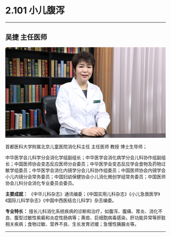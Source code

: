 # 2.101 小儿腹泻

---

## 吴捷 主任医师

![1679200956349](image/c02_101/1679200956349.png)

首都医科大学附属北京儿童医院消化科主任 主任医师 教授 博士生导师；

中华医学会儿科学分会消化学组副组长；中华医学会消化病学分会儿科协作组副组长；中国医师协会变态反应医师分会委员；中华医学会变态反应学会食物及药物过敏学组委员；中华医学会消化内镜学分会儿科协作组委员；中国医师协会内镜学会小儿内镜分会常务委员；中国妇幼保健协会小儿消化微创学组常务委员；中国医师协会儿科分会消化专业委员会委员。

**主要成就：** 《中华儿科杂志》通讯编委；《中国实用儿科杂志》《小儿急救医学》《国际儿科学杂志》《中国中西医结合儿科学》杂志编委。

**专业特长：** 擅长儿科消化系统疾病的诊断和治疗，如腹泻、腹痛、胃炎、消化不良、腹型过敏性紫癜和炎症性肠病等；黄疸、巨细胞病毒感染，肝功能异常等肝脏相关疾病；食物过敏、营养不良、生长发育迟缓；急慢性胰腺炎等。

---
